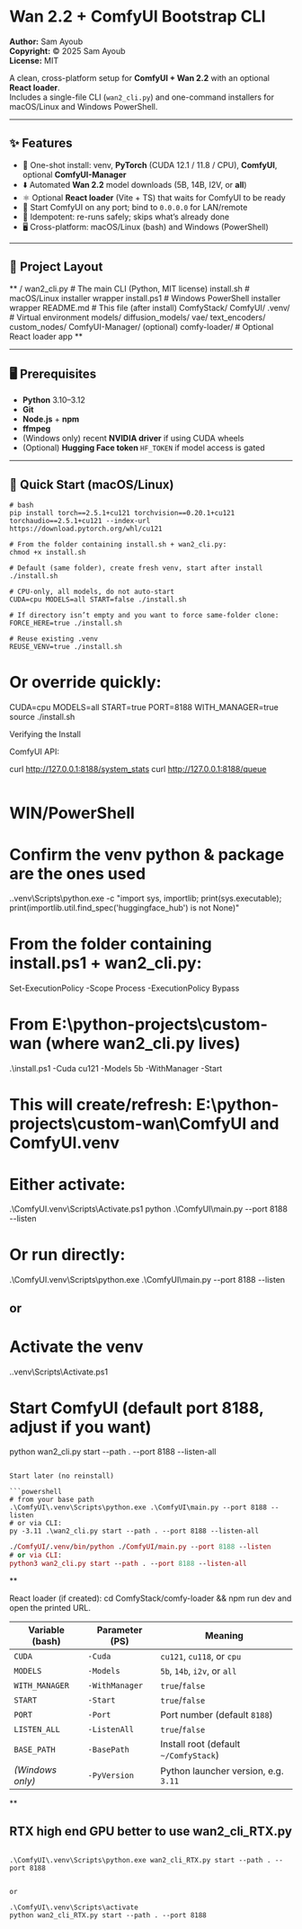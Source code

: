 # Wan 2.2 + ComfyUI Bootstrap CLI
**Author:** Sam Ayoub  
**Copyright:** © 2025 Sam Ayoub  
**License:** MIT

A clean, cross-platform setup for **ComfyUI + Wan 2.2** with an optional **React loader**.  
Includes a single-file CLI (`wan2_cli.py`) and one-command installers for macOS/Linux and Windows PowerShell.

---

## ✨ Features

- 🔧 One-shot install: venv, **PyTorch** (CUDA 12.1 / 11.8 / CPU), **ComfyUI**, optional **ComfyUI-Manager**
- ⬇️ Automated **Wan 2.2** model downloads (5B, 14B, I2V, or **all**)
- ⚛️ Optional **React loader** (Vite + TS) that waits for ComfyUI to be ready
- 🚀 Start ComfyUI on any port; bind to `0.0.0.0` for LAN/remote
- 🧰 Idempotent: re-runs safely; skips what’s already done
- 🖥️ Cross-platform: macOS/Linux (bash) and Windows (PowerShell)

---

## 🧱 Project Layout

**
<your-dir>/
wan2_cli.py # The main CLI (Python, MIT license)
install.sh # macOS/Linux installer wrapper
install.ps1 # Windows PowerShell installer wrapper
README.md # This file
(after install)
ComfyStack/
ComfyUI/
.venv/ # Virtual environment
models/
diffusion_models/
vae/
text_encoders/
custom_nodes/
ComfyUI-Manager/ (optional)
comfy-loader/ # Optional React loader app
**


---

## 🖥️ Prerequisites

- **Python** 3.10–3.12
- **Git**
- **Node.js** + **npm**
- **ffmpeg**
- (Windows only) recent **NVIDIA driver** if using CUDA wheels
- (Optional) **Hugging Face token** `HF_TOKEN` if model access is gated

---

## 🚀 Quick Start (macOS/Linux)

```
# bash
pip install torch==2.5.1+cu121 torchvision==0.20.1+cu121 torchaudio==2.5.1+cu121 --index-url https://download.pytorch.org/whl/cu121

# From the folder containing install.sh + wan2_cli.py:
chmod +x install.sh

# Default (same folder), create fresh venv, start after install
./install.sh

# CPU-only, all models, do not auto-start
CUDA=cpu MODELS=all START=false ./install.sh

# If directory isn’t empty and you want to force same-folder clone:
FORCE_HERE=true ./install.sh

# Reuse existing .venv
REUSE_VENV=true ./install.sh
```
# Or override quickly:
CUDA=cpu MODELS=all START=true PORT=8188 WITH_MANAGER=true source ./install.sh

Verifying the Install

ComfyUI API:

curl http://127.0.0.1:8188/system_stats
curl http://127.0.0.1:8188/queue
```
```
# WIN/PowerShell
# Confirm the venv python & package are the ones used
.\.venv\Scripts\python.exe -c "import sys, importlib; print(sys.executable); print(importlib.util.find_spec('huggingface_hub') is not None)"

# From the folder containing install.ps1 + wan2_cli.py:
Set-ExecutionPolicy -Scope Process -ExecutionPolicy Bypass
 # From E:\python-projects\custom-wan (where wan2_cli.py lives)
.\install.ps1 -Cuda cu121 -Models 5b -WithManager -Start
# This will create/refresh: E:\python-projects\custom-wan\ComfyUI and ComfyUI\.venv

# Either activate:
.\ComfyUI\.venv\Scripts\Activate.ps1
python .\ComfyUI\main.py --port 8188 --listen

# Or run directly:
.\ComfyUI\.venv\Scripts\python.exe .\ComfyUI\main.py --port 8188 --listen


## or 

# Activate the venv
.\.venv\Scripts\Activate.ps1

# Start ComfyUI (default port 8188, adjust if you want)
python wan2_cli.py start --path . --port 8188 --listen-all



```

Start later (no reinstall)

```powershell
# from your base path
.\ComfyUI\.venv\Scripts\python.exe .\ComfyUI\main.py --port 8188 --listen
# or via CLI:
py -3.11 .\wan2_cli.py start --path . --port 8188 --listen-all
```
```mac
./ComfyUI/.venv/bin/python ./ComfyUI/main.py --port 8188 --listen
# or via CLI:
python3 wan2_cli.py start --path . --port 8188 --listen-all

```

**


React loader (if created):
cd ComfyStack/comfy-loader && npm run dev and open the printed URL.

| Variable (bash)  | Parameter (PS) | Meaning                               |
| ---------------- | -------------- | ------------------------------------- |
| `CUDA`           | `-Cuda`        | `cu121`, `cu118`, or `cpu`            |
| `MODELS`         | `-Models`      | `5b`, `14b`, `i2v`, or `all`          |
| `WITH_MANAGER`   | `-WithManager` | `true`/`false`                        |
| `START`          | `-Start`       | `true`/`false`                        |
| `PORT`           | `-Port`        | Port number (default `8188`)          |
| `LISTEN_ALL`     | `-ListenAll`   | `true`/`false`                        |
| `BASE_PATH`      | `-BasePath`    | Install root (default `~/ComfyStack`) |
| *(Windows only)* | `-PyVersion`   | Python launcher version, e.g. `3.11`  |

**

## RTX high end GPU better to use  wan2_cli_RTX.py

```

.\ComfyUI\.venv\Scripts\python.exe wan2_cli_RTX.py start --path . --port 8188


or 

.\ComfyUI\.venv\Scripts\activate
python wan2_cli_RTX.py start --path . --port 8188

```